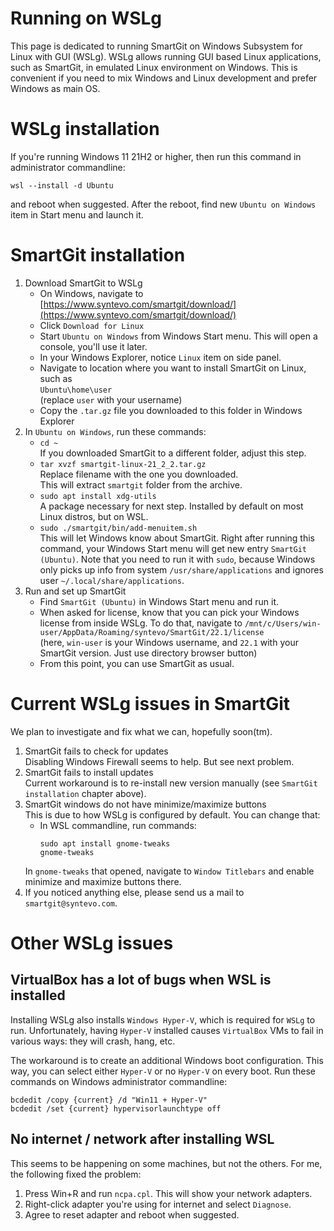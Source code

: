 # Running on WSLg

This page is dedicated to running SmartGit on Windows Subsystem for Linux with GUI (WSLg).
WSLg allows running GUI based Linux applications, such as SmartGit, in emulated Linux environment on Windows.
This is convenient if you need to mix Windows and Linux development and prefer Windows as main OS.

# WSLg installation 

If you're running Windows 11 21H2 or higher, then run this command in administrator commandline:
```
wsl --install -d Ubuntu
```

and reboot when suggested. After the reboot, find new `Ubuntu on Windows` item in Start menu and launch it.

# SmartGit installation

1. Download SmartGit to WSLg
   * On Windows, navigate to [https://www.syntevo.com/smartgit/download/](https://www.syntevo.com/smartgit/download/)
   * Click `Download for Linux`
   * Start `Ubuntu on Windows` from Windows Start menu. This will open a console, you'll use it later.
   * In your Windows Explorer, notice `Linux` item on side panel.
   * Navigate to location where you want to install SmartGit on Linux, such as    
      `Ubuntu\home\user`  
      (replace `user` with your username)
   * Copy the `.tar.gz` file you downloaded to this folder in Windows Explorer
2. In `Ubuntu on Windows`, run these commands:    
   * `cd ~`  
     If you downloaded SmartGit to a different folder, adjust this step.
   * `tar xvzf smartgit-linux-21_2_2.tar.gz`  
     Replace filename with the one you downloaded.  
     This will extract `smartgit` folder from the archive.
   * `sudo apt install xdg-utils`  
     A package necessary for next step. Installed by default on most Linux distros, but on WSL.
   * `sudo ./smartgit/bin/add-menuitem.sh`  
     This will let Windows know about SmartGit. Right after running this command, your Windows Start menu will get new entry `SmartGit (Ubuntu)`.
     Note that you need to run it with `sudo`, because Windows only picks up info from system `/usr/share/applications` and ignores user `~/.local/share/applications`.
3. Run and set up SmartGit     
   * Find `SmartGit (Ubuntu)` in Windows Start menu and run it.
   * When asked for license, know that you can pick your Windows license from inside WSLg. To do that, navigate to
     `/mnt/c/Users/win-user/AppData/Roaming/syntevo/SmartGit/22.1/license`  
     (here, `win-user` is your Windows username, and `22.1` with your SmartGit version. Just use directory browser button)
   * From this point, you can use SmartGit as usual.
 
# Current WSLg issues in SmartGit

We plan to investigate and fix what we can, hopefully soon(tm).

1. SmartGit fails to check for updates  
   Disabling Windows Firewall seems to help. But see next problem.
2. SmartGit fails to install updates  
   Current workaround is to re-install new version manually (see `SmartGit installation` chapter above). 
3. SmartGit windows do not have minimize/maximize buttons  
   This is due to how WSLg is configured by default. You can change that:
   * In WSL commandline, run commands:
     ```
     sudo apt install gnome-tweaks  
     gnome-tweaks
     ```  
   In `gnome-tweaks` that opened, navigate to `Window Titlebars` and enable minimize and maximize buttons there.
4. If you noticed anything else, please send us a mail to `smartgit@syntevo.com`. 

# Other WSLg issues

## VirtualBox has a lot of bugs when WSL is installed

Installing WSLg also installs `Windows Hyper-V`, which is required for `WSLg`
to run. Unfortunately, having `Hyper-V` installed causes `VirtualBox` VMs to
fail in various ways: they will crash, hang, etc.

The workaround is to create an additional Windows boot configuration. This way,
you can select either `Hyper-V` or no `Hyper-V` on every boot.
Run these commands on Windows administrator commandline:
```
bcdedit /copy {current} /d "Win11 + Hyper-V"
bcdedit /set {current} hypervisorlaunchtype off
```

## No internet / network after installing WSL

This seems to be happening on some machines, but not the others. For me, the following fixed the problem:

1. Press Win+R and run `ncpa.cpl`. This will show your network adapters.
2. Right-click adapter you're using for internet and select `Diagnose`.
3. Agree to reset adapter and reboot when suggested.
